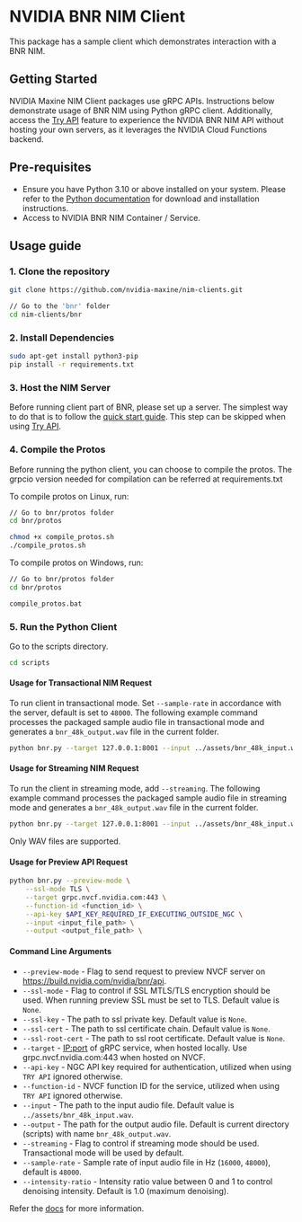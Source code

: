 # NVIDIA BNR NIM Client

This package has a sample client which demonstrates interaction with a BNR NIM.

## Getting Started

NVIDIA Maxine NIM Client packages use gRPC APIs. Instructions below demonstrate usage of BNR NIM using Python gRPC client.
Additionally, access the [Try API](https://build.nvidia.com/nvidia/bnr/api) feature to experience the NVIDIA BNR NIM API without hosting your own servers, as it leverages the NVIDIA Cloud Functions backend.

## Pre-requisites

- Ensure you have Python 3.10 or above installed on your system.
Please refer to the [Python documentation](https://www.python.org/downloads/) for download and installation instructions.
- Access to NVIDIA BNR NIM Container / Service.

## Usage guide

### 1. Clone the repository

```bash
git clone https://github.com/nvidia-maxine/nim-clients.git

// Go to the 'bnr' folder
cd nim-clients/bnr
```

### 2. Install Dependencies

```bash
sudo apt-get install python3-pip
pip install -r requirements.txt
```

### 3. Host the NIM Server

Before running client part of BNR, please set up a server.
The simplest way to do that is to follow the [quick start guide](https://docs.nvidia.com/nim/maxine/bnr/latest/index.html).
This step can be skipped when using [Try API](https://build.nvidia.com/nvidia/bnr/api).


### 4. Compile the Protos

Before running the python client, you can choose to compile the protos.
The grpcio version needed for compilation can be referred at requirements.txt

To compile protos on Linux, run:
```bash
// Go to bnr/protos folder
cd bnr/protos

chmod +x compile_protos.sh
./compile_protos.sh
```

To compile protos on Windows, run:
```bash
// Go to bnr/protos folder
cd bnr/protos

compile_protos.bat
```

### 5. Run the Python Client

Go to the scripts directory.

```bash
cd scripts
```

#### Usage for Transactional NIM Request

To run client in transactional mode. Set `--sample-rate` in accordance with the server, default is set to `48000`. The following example command processes the packaged sample audio file in transactional mode and generates a `bnr_48k_output.wav` file in the current folder.

```bash
python bnr.py --target 127.0.0.1:8001 --input ../assets/bnr_48k_input.wav --output bnr_48k_output.wav --sample-rate 48000
```

#### Usage for Streaming NIM Request

To run the client in streaming mode, add `--streaming`. The following example command processes the packaged sample audio file in streaming mode and generates a `bnr_48k_output.wav` file in the current folder.

```bash
python bnr.py --target 127.0.0.1:8001 --input ../assets/bnr_48k_input.wav --output bnr_48k_output.wav --streaming --sample-rate 48000
```

Only WAV files are supported.

#### Usage for Preview API Request

```bash
python bnr.py --preview-mode \
    --ssl-mode TLS \
    --target grpc.nvcf.nvidia.com:443 \
    --function-id <function_id> \
    --api-key $API_KEY_REQUIRED_IF_EXECUTING_OUTSIDE_NGC \
    --input <input_file_path> \
    --output <output_file_path> \
```

#### Command Line Arguments

- `--preview-mode`  - Flag to send request to preview NVCF server on https://build.nvidia.com/nvidia/bnr/api.
- `--ssl-mode`      - Flag to control if SSL MTLS/TLS encryption should be used. When running preview SSL must be set to TLS. Default value is `None`.
- `--ssl-key`       - The path to ssl private key. Default value is `None`.
- `--ssl-cert`      - The path to ssl certificate chain. Default value is `None`.
- `--ssl-root-cert` - The path to ssl root certificate. Default value is `None`.
- `--target`        - <IP:port> of gRPC service, when hosted locally. Use grpc.nvcf.nvidia.com:443 when hosted on NVCF.
- `--api-key`       - NGC API key required for authentication, utilized when using `TRY API` ignored otherwise.
- `--function-id`   - NVCF function ID for the service, utilized when using `TRY API` ignored otherwise.
- `--input`         - The path to the input audio file. Default value is `../assets/bnr_48k_input.wav`.
- `--output`        - The path for the output audio file. Default is current directory (scripts) with name `bnr_48k_output.wav`.
- `--streaming`     - Flag to control if streaming mode should be used. Transactional mode will be used by default.
- `--sample-rate`    - Sample rate of input audio file in Hz (`16000`, `48000`), default is `48000`.
- `--intensity-ratio` - Intensity ratio value between 0 and 1 to control denoising intensity. Default is 1.0 (maximum denoising).

Refer the [docs](https://docs.nvidia.com/nim/maxine/bnr/latest/index.html) for more information.
